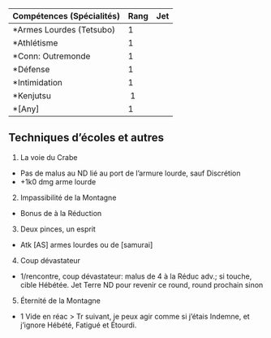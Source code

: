 | Compétences (Spécialités)                     | Rang  | Jet
| --------------------------------------------- | ----- | -------
| *Armes Lourdes (Tetsubo)                      | 1     |
| *Athlétisme                                   | 1     |
| *Conn: Outremonde                             | 1     |
| *Défense                                      | 1     |
| *Intimidation                                 | 1     |
| *Kenjutsu                                     | 1     |
| *[Any]                                        | 1     |

## Techniques d’écoles et autres

1. La voie du Crabe
  * Pas de malus au ND lié au port de l’armure lourde, sauf Discrétion
  * +1k0 dmg arme lourde
2. Impassibilité de la Montagne
  * Bonus de <Terre> à la Réduction
3. Deux pinces, un esprit
  * Atk [AS] armes lourdes ou de [samurai]
4. Coup dévastateur
  * 1/rencontre, coup dévastateur: malus de 4 à la Réduc adv.; si touche, cible
    Hébétée. Jet Terre ND<Dmg> pour revenir ce round, round prochain sinon
5. Éternité de la Montagne
  * 1 Vide en réac > Tr suivant, je peux agir comme si j’étais Indemne, et
    j’ignore Hébété, Fatigué et Étourdi.
